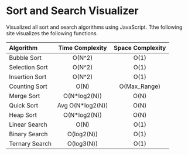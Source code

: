 # Sort and Search Visualizer
Visualized all sort and search algorithms using JavaScript. Tthe following site visualizes the following functions.

| Algorithm     | Time Complexity| Space Complexity |
| :------------ |:---------------:|:-----:|
| Bubble Sort   | O(N^2)          |   O(1) |
| Selection Sort| O(N^2)          |   O(1) |
| Insertion Sort| O(N^2)          |    O(1) |
| Counting Sort | O(N)            |    O(Max_Range) |
| Merge Sort    | O(N*log2(N))    |    O(N) |
| Quick Sort    | Avg O(N*log2(N))|    O(N) |
| Heap Sort     | O(N*log2(N))    |    O(N) |
| Linear Search | O(N)            |    O(1) |
| Binary Search | O(log2(N))      |    O(1) |
| Ternary Search| O(log3(N))      |    O(1) |
